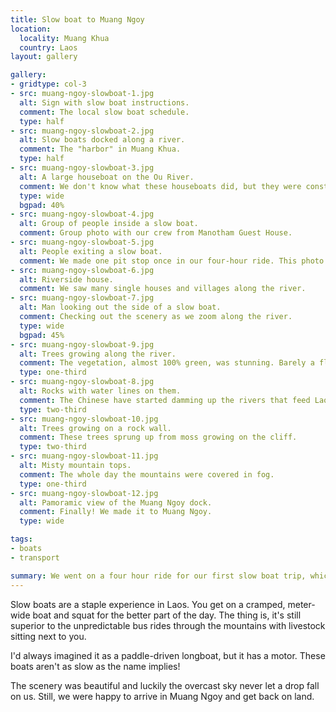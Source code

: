```yaml
---
title: Slow boat to Muang Ngoy
location:
  locality: Muang Khua
  country: Laos
layout: gallery

gallery:
- gridtype: col-3
- src: muang-ngoy-slowboat-1.jpg
  alt: Sign with slow boat instructions.
  comment: The local slow boat schedule.
  type: half
- src: muang-ngoy-slowboat-2.jpg
  alt: Slow boats docked along a river.
  comment: The "harbor" in Muang Khua.
  type: half
- src: muang-ngoy-slowboat-3.jpg
  alt: A large houseboat on the Ou River.
  comment: We don't know what these houseboats did, but they were constantly churning out water on one end.
  type: wide
  bgpad: 40%
- src: muang-ngoy-slowboat-4.jpg
  alt: Group of people inside a slow boat.
  comment: Group photo with our crew from Manotham Guest House.
- src: muang-ngoy-slowboat-5.jpg
  alt: People exiting a slow boat.
  comment: We made one pit stop once in our four-hour ride. This photo shows how tiny the boat is.
- src: muang-ngoy-slowboat-6.jpg
  alt: Riverside house.
  comment: We saw many single houses and villages along the river.
- src: muang-ngoy-slowboat-7.jpg
  alt: Man looking out the side of a slow boat.
  comment: Checking out the scenery as we zoom along the river.
  type: wide
  bgpad: 45%
- src: muang-ngoy-slowboat-9.jpg
  alt: Trees growing along the river.
  comment: The vegetation, almost 100% green, was stunning. Barely a flower in sight, but so many varieties of trees.
  type: one-third
- src: muang-ngoy-slowboat-8.jpg
  alt: Rocks with water lines on them.
  comment: The Chinese have started damming up the rivers that feed Laos, Thailand, and Myanmar. The water level is visibly affected. Word has it that these boat rides won't be possible in about ten years :(
  type: two-third
- src: muang-ngoy-slowboat-10.jpg
  alt: Trees growing on a rock wall.
  comment: These trees sprung up from moss growing on the cliff.
  type: two-third
- src: muang-ngoy-slowboat-11.jpg
  alt: Misty mountain tops.
  comment: The whole day the mountains were covered in fog.
  type: one-third
- src: muang-ngoy-slowboat-12.jpg
  alt: Pamoramic view of the Muang Ngoy dock.
  comment: Finally! We made it to Muang Ngoy.
  type: wide

tags:
- boats
- transport

summary: We went on a four hour ride for our first slow boat trip, which took us down the Ou River from Muang Khua to Muang Ngoy. 
---
```


Slow boats are a staple experience in Laos. You get on a cramped, meter-wide boat and squat for the better part of the day. The thing is, it's still superior to the unpredictable bus rides through the mountains with livestock sitting next to you.

I'd always imagined it as a paddle-driven longboat, but it has a motor. These boats aren't as slow as the name implies!

The scenery was beautiful and luckily the overcast sky never let a drop fall on us. Still, we were happy to arrive in Muang Ngoy and get back on land.

